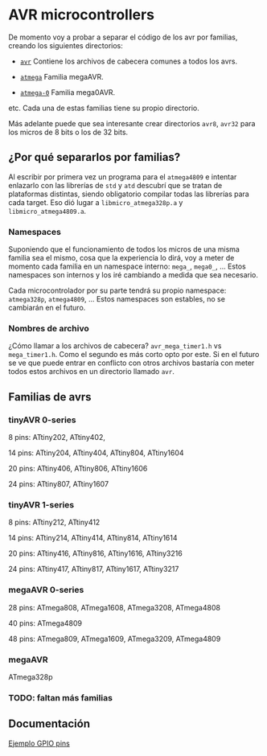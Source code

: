 # AVR microcontrollers

De momento voy a probar a separar el código de los avr por familias, creando
los siguientes directorios:

* [`avr`](avr)
  Contiene los archivos de cabecera comunes a todos los avrs.

* [`atmega`](mega/README.md)
  Familia megaAVR.

* [`atmega-0`](mega0/README.md)
  Familia mega0AVR.

etc. Cada una de estas familias tiene su propio directorio.

Más adelante puede que sea interesante crear directorios `avr8`, `avr32` para
los micros de 8 bits o los de 32 bits. 

## ¿Por qué separarlos por familias?

Al escribir por primera vez un programa para el `atmega4809` e intentar
enlazarlo con las librerías de `std` y `atd` descubrí que se tratan de
plataformas distintas, siendo obligatorio compilar todas las librerías para
cada target. Eso dió lugar a `libmicro_atmega328p.a` y `libmicro_atmega4809.a`.

### Namespaces

Suponiendo que el funcionamiento de todos los micros de una misma familia sea
el mismo, cosa que la experiencia lo dirá, voy a meter de momento cada familia
en un namespace interno: `mega_`, `mega0_`, ... Estos namespaces son internos
y los iré cambiando a medida que sea necesario.

Cada microcontrolador por su parte tendrá su propio namespace: `atmega328p`,
`atmega4809`, ... Estos namespaces son estables, no se cambiarán en el futuro.

### Nombres de archivo

¿Cómo llamar a los archivos de cabecera? `avr_mega_timer1.h` vs
`mega_timer1.h`. Como el segundo es más corto opto por este. Si en el futuro
se ve que puede entrar en conflicto con otros archivos bastaría con meter
todos estos archivos en un directorio llamado `avr`.




## Familias de avrs

### tinyAVR 0-series

8 pins: ATtiny202, ATtiny402, 

14 pins: ATtiny204, ATtiny404, ATtiny804, ATtiny1604

20 pins: ATtiny406, ATtiny806, ATtiny1606

24 pins: ATtiny807, ATtiny1607


### tinyAVR 1-series

8 pins: ATtiny212, ATtiny412

14 pins: ATtiny214, ATtiny414, ATtiny814, ATtiny1614

20 pins: ATtiny416, ATtiny816, ATtiny1616, ATtiny3216

24 pins: ATtiny417, ATtiny817, ATtiny1617, ATtiny3217


### megaAVR 0-series

28 pins: ATmega808, ATmega1608, ATmega3208, ATmega4808

40 pins: ATmega4809

48 pins: ATmega809, ATmega1609, ATmega3209, ATmega4809


### megaAVR
ATmega328p


### TODO: faltan más familias


## Documentación
[Ejemplo GPIO pins](https://github.com/microchip-pic-avr-examples/atmega4809-getting-started-with-gpio-mplab)


